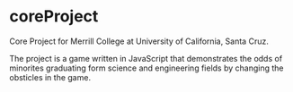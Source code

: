 coreProject
===========

Core Project for Merrill College at University of California, Santa Cruz.

The project is a game written in JavaScript that demonstrates the odds of minorites graduating form science and engineering fields by changing the obsticles in the game.
